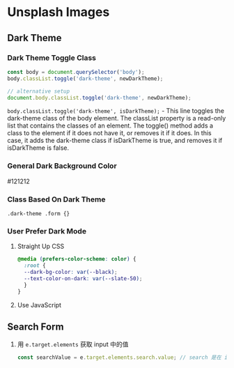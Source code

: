 # Unsplash Images

## Dark Theme

### Dark Theme Toggle Class

```jsx
const body = document.querySelector('body');
body.classList.toggle('dark-theme', newDarkTheme);

// alternative setup
document.body.classList.toggle('dark-theme', newDarkTheme);
```

`body.classList.toggle('dark-theme', isDarkTheme);` - This line toggles the dark-theme class of the body element. The classList property is a read-only list that contains the classes of an element. The toggle() method adds a class to the element if it does not have it, or removes it if it does. In this case, it adds the dark-theme class if isDarkTheme is true, and removes it if isDarkTheme is false.

### General Dark Background Color

#121212

### Class Based On Dark Theme

`.dark-theme .form {}`

### User Prefer Dark Mode

1. Straight Up CSS
    ```css
    @media (prefers-color-scheme: color) {
      :root {
      --dark-bg-color: var(--black);
      --text-color-on-dark: var(--slate-50);
      }
    }
    ```

2. Use JavaScript

## Search Form

1. 用 `e.target.elements` 获取 input 中的值
   ```jsx
   const searchValue = e.target.elements.search.value; // search 是在 input 中设置的 name; e.target.value 的另一种方式
   ```